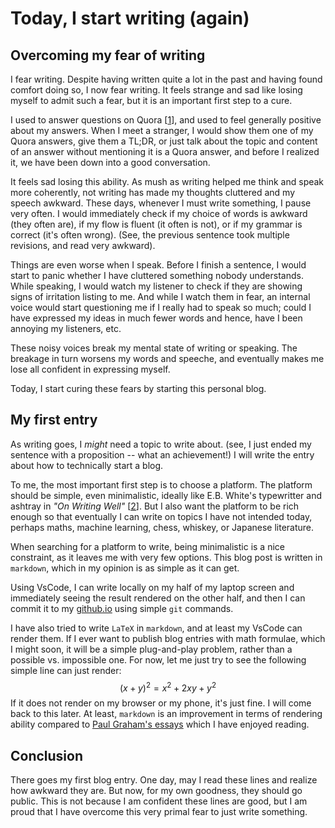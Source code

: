 # Today, I start writing (again)


## Overcoming my fear of writing
I fear writing. Despite having written quite a lot in the past and having found
comfort doing so, I now fear writing. It feels strange and sad like losing
myself to admit such a fear, but it is an important first step to a cure.

I used to answer questions on Quora
[[1](https://www.quora.com/profile/Hieu-Pham-20)], and used to feel generally
positive about my answers. When I meet a stranger, I would show them one of my
Quora answers, give them a TL;DR, or just talk about the topic and content of an
answer without mentioning it is a Quora answer, and before I realized it, we
have been down into a good conversation.

It feels sad losing this ability. As mush as writing helped me think and speak
more coherently, not writing has made my thoughts cluttered and my speech
awkward. These days, whenever I must write something, I pause very often. I
would immediately check if my choice of words is awkward (they often are), if my
flow is fluent (it often is not), or if my grammar is correct (it's often
wrong). (See, the previous sentence took multiple revisions, and read very awkward).

Things are even worse when I speak. Before I finish a sentence, I would start to
panic whether I have cluttered something nobody understands. While speaking, I
would watch my listener to check if they are showing signs of irritation listing
to me. And while I watch them in fear, an internal voice would start questioning
me if I really had to speak so much; could I have expressed my ideas in much
fewer words and hence, have I been annoying my listeners, etc.

These noisy voices break my mental state of writing or speaking. The breakage in
turn worsens my words and speeche, and eventually makes me lose all confident in
expressing myself.

Today, I start curing these fears by starting this personal blog.

## My first entry
As writing goes, I *might* need a topic to write about. (see, I just ended my
sentence with a proposition -- what an achievement!) I will write the entry about
how to technically start a blog.

To me, the most important first step is to choose a platform. The platform
should be simple, even minimalistic, ideally like E.B. White's typewritter and
ashtray in *"On Writing Well"*
[[2](https://www.amazon.com/Writing-Well-Classic-Guide-Nonfiction/dp/0060891548)].
But I also want the platform to be rich enough so that eventually I can write on
topics I have not intended today, perhaps maths, machine learning, chess,
whiskey, or Japanese literature.

When searching for a platform to write, being minimalistic is a nice constraint,
as it leaves me with very few options. This blog post is written in `markdown`, which
in my opinion is as simple as it can get.

Using VsCode, I can write locally on my half of my laptop screen and immediately
seeing the result rendered on the other half, and then I can commit it to my
[github.io](https://hyhieu.github.io) using simple `git` commands.

I have also tried to write `LaTeX` in `markdown`, and at least my VsCode can
render them. If I ever want to publish blog entries with math formulae, which I
might soon, it will be a simple plug-and-play problem, rather than a possible
vs. impossible one. For now, let me just try to see the following simple line
can just render:
$$
(x + y)^2 = x^2 + 2xy + y^2
$$
If it does not render on my browser or my phone, it's just fine. I will come
back to this later. At least, `markdown` is an improvement in terms of rendering
ability compared to [Paul Graham's
essays](http://www.paulgraham.com/articles.html) which I have enjoyed reading.

## Conclusion
There goes my first blog entry. One day, may I read these lines and realize how
awkward they are. But now, for my own goodness, they should go public. This is not
because I am confident these lines are good, but I am proud that I have overcome
this very primal fear to just write something.
